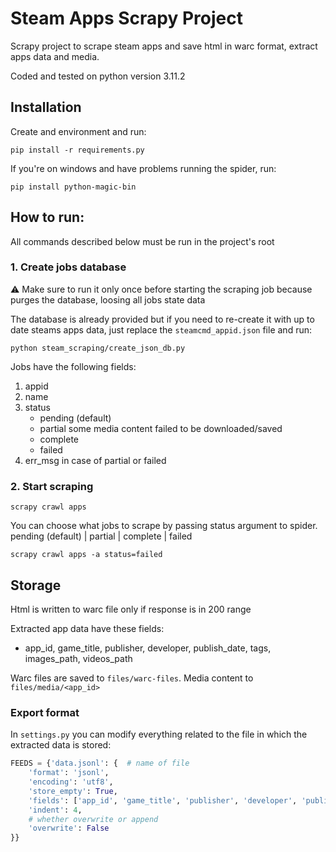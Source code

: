 # Steam Apps Scrapy Project

Scrapy project to scrape steam apps and save html in warc format, extract apps data and media.

Coded and tested on python version 3.11.2

## Installation

Create and environment and run:

`pip install -r requirements.py`

If you're on windows and have problems running the spider, run:

`pip install python-magic-bin`

## How to run:

All commands described below must be run in the project's root

### 1. Create jobs database

⚠️ Make sure to run it only once before starting the scraping job because purges the database, loosing all jobs state
data

The database is already provided but if you need to re-create it with up to date steams apps data, just
replace the `steamcmd_appid.json` file and run:

`python steam_scraping/create_json_db.py`

Jobs have the following fields:

1. appid
2. name
3. status
    - pending (default)
    - partial some media content failed to be downloaded/saved
    - complete
    - failed
4. err_msg in case of partial or failed

### 2. Start scraping

`scrapy crawl apps`

You can choose what jobs to scrape by passing status argument to spider. pending (default) | partial | complete | failed

`scrapy crawl apps -a status=failed`

## Storage

Html is written to warc file only if response is in 200 range

Extracted app data have these fields:

- app_id, game_title, publisher, developer, publish_date, tags, images_path, videos_path

Warc files are saved to `files/warc-files`. Media content to `files/media/<app_id>`

### Export format

In `settings.py` you can modify everything related to the file in which the extracted data is stored:

```py
FEEDS = {'data.jsonl': {  # name of file
    'format': 'jsonl',
    'encoding': 'utf8',
    'store_empty': True,
    'fields': ['app_id', 'game_title', 'publisher', 'developer', 'publish_date', 'tags', 'images_path', 'videos_path'],
    'indent': 4,
    # whether overwrite or append
    'overwrite': False
}}
```